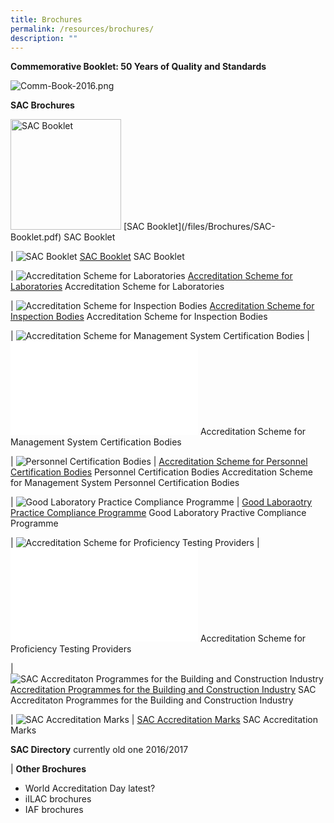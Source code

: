 ```yaml
---
title: Brochures
permalink: /resources/brochures/
description: ""
---
```

**Commemorative Booklet: 50 Years of Quality and Standards**

![Comm-Book-2016.png](/images/brochures/Comm-Book-2016.png)



**SAC Brochures**



<img style="width:177px" alt="SAC Booklet" src="//images/brochures/SAC-Booklet.jpg"> 
[SAC Booklet](/files/Brochures/SAC-Booklet.pdf) 
SAC Booklet



| ![SAC Booklet](/images/brochures/SAC-Booklet.jpg)
[SAC Booklet](/files/Brochures/SAC-Booklet.pdf) 
SAC Booklet

| ![Accreditation Scheme for Laboratories](/images/brochures/SAC-Brochures-LA.jpg)
[Accreditation Scheme for Laboratories](/files/Brochures/Laboratories.pdf)
Accreditation Scheme for Laboratories  

| ![Accreditation Scheme for Inspection Bodies](/images/brochures/Inspection.jpg)
[Accreditation Scheme for Inspection Bodies](/files/Brochures/Inspection-Bodies.pdf)
Accreditation Scheme for Inspection Bodies  

| ![Accreditation Scheme for Management System Certification Bodies](/images/brochures/Certification.jpg)
| ![Accreditation Scheme for Personnel Certification Bodies](/files/Brochures/Personnel-Certification-Bodies.pdf)
Accreditation Scheme for Management System Certification Bodies 

| ![Personnel Certification Bodies](/images/brochures/Personnel.jpg)
| [Accreditation Scheme for Personnel Certification Bodies](/files/Brochures/Personnel-Certification-Bodies.pdf)
Personnel  Certification Bodies
Accreditation Scheme for Management System Personnel Certification Bodies

| ![Good Laboratory Practice Compliance Programme](/images/brochures/GLP.jpg)
| [Good Laboraotry Practice Compliance Programme](/SAC-Brochure-Good-Laboratory-Practice-Compliance-Programme.pdf)
Good Laboratory Practive Compliance Programme 

| ![Accreditation Scheme for Proficiency Testing Providers](/images/brochures/SAC-Brochures-PTP.jpg)
| ![Accreditation Scheme for Proficiency Testing Providers](/files/Brochures/SAC-Brochure-Accreditation-Scheme-for-Proficiency-Testing-Providers.pdf)
Accreditation Scheme for Proficiency Testing Providers  

| ![SAC Accreditaton Programmes for the Building and Construction Industry](/images/brochures/SAC-Brochures-Building_Construction.PNG)
[Accreditation Programmes for the Building and Construction Industry](/files/Brochures/SAC-Accreditation-Programmes-for-the-Building-and-Construction-Industry.pdf)
SAC Accreditaton Programmes for the Building and Construction Industry   


| ![SAC Accreditation Marks](/images/brochures/SAC-Brochures-SAC-Accreditation-Marks.jpg)
| [SAC Accreditation Marks](/files/Brochures/SAC-Brochure-SAC-Accreditation-Mark.pdf)
SAC Accreditation Marks




**SAC Directory**
currently old one  2016/2017
 

|
**Other Brochures**

* World Accreditation Day  latest?
* iILAC brochures
* IAF brochures